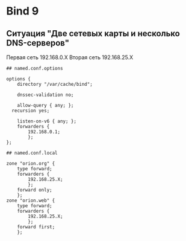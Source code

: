Bind 9
=============

## Ситуация "Две сетевых карты и несколько DNS-серверов"

Первая сеть 192.168.0.X
Вторая сеть 192.168.25.X

```
## named.conf.options

options {
	directory "/var/cache/bind";

	dnssec-validation no;

	allow-query { any; };
  recursion yes;

	listen-on-v6 { any; };
	forwarders {
		192.168.0.1;
		};
};

## named.conf.local

zone "orion.org" {
	type forward;
	forwarders {
		192.168.25.X;
		};
	forward only;
	};
zone "orion.web" {
	type forward;
	forwarders {
		192.168.25.X;
		};
	forward first;
	};
```
